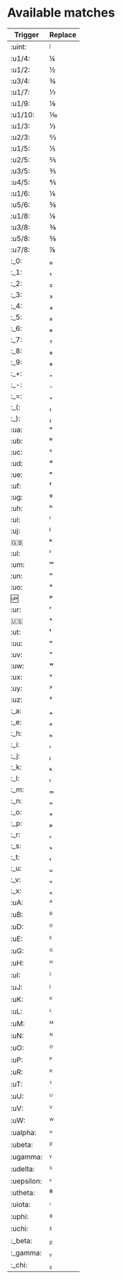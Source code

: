 # Available matches
| Trigger    | Replace   |
|------------|-----------|
| :uint:     | ᶴ         |
| :u1/4:     | ¼         |
| :u1/2:     | ½         |
| :u3/4:     | ¾         |
| :u1/7:     | ⅐         |
| :u1/9:     | ⅑         |
| :u1/10:    | ⅒         |
| :u1/3:     | ⅓         |
| :u2/3:     | ⅔         |
| :u1/5:     | ⅕         |
| :u2/5:     | ⅖         |
| :u3/5:     | ⅗         |
| :u4/5:     | ⅘         |
| :u1/6:     | ⅙         |
| :u5/6:     | ⅚         |
| :u1/8:     | ⅛         |
| :u3/8:     | ⅜         |
| :u5/8:     | ⅝         |
| :u7/8:     | ⅞         |
| :_0:       | ₀         |
| :_1:       | ₁         |
| :_2:       | ₂         |
| :_3:       | ₃         |
| :_4:       | ₄         |
| :_5:       | ₅         |
| :_6:       | ₆         |
| :_7:       | ₇         |
| :_8:       | ₈         |
| :_9:       | ₉         |
| :_+:       | ₊         |
| :_-:       | ₋         |
| :_=:       | ₌         |
| :_(:       | ₍         |
| :_):       | ₎         |
| :ua:       | ᵃ         |
| :ub:       | ᵇ         |
| :uc:       | ᶜ         |
| :ud:       | ᵈ         |
| :ue:       | ᵉ         |
| :uf:       | ᶠ         |
| :ug:       | ᵍ         |
| :uh:       | ʰ         |
| :ui:       | ⁱ         |
| :uj:       | ʲ         |
| :uk:       | ᵏ         |
| :ul:       | ˡ         |
| :um:       | ᵐ         |
| :un:       | ⁿ         |
| :uo:       | ᵒ         |
| :up:       | ᵖ         |
| :ur:       | ʳ         |
| :us:       | ˢ         |
| :ut:       | ᵗ         |
| :uu:       | ᵘ         |
| :uv:       | ᵛ         |
| :uw:       | ʷ         |
| :ux:       | ˣ         |
| :uy:       | ʸ         |
| :uz:       | ᶻ         |
| :_a:       | ₐ         |
| :_e:       | ₑ         |
| :_h:       | ₕ         |
| :_i:       | ᵢ         |
| :_j:       | ⱼ         |
| :_k:       | ₖ         |
| :_l:       | ₗ         |
| :_m:       | ₘ         |
| :_n:       | ₙ         |
| :_o:       | ₒ         |
| :_p:       | ₚ         |
| :_r:       | ᵣ         |
| :_s:       | ₛ         |
| :_t:       | ₜ         |
| :_u:       | ᵤ         |
| :_v:       | ᵥ         |
| :_x:       | ₓ         |
| :uA:       | ᴬ         |
| :uB:       | ᴮ         |
| :uD:       | ᴰ         |
| :uE:       | ᴱ         |
| :uG:       | ᴳ         |
| :uH:       | ᴴ         |
| :uI:       | ᴵ         |
| :uJ:       | ᴶ         |
| :uK:       | ᴷ         |
| :uL:       | ᴸ         |
| :uM:       | ᴹ         |
| :uN:       | ᴺ         |
| :uO:       | ᴼ         |
| :uP:       | ᴾ         |
| :uR:       | ᴿ         |
| :uT:       | ᵀ         |
| :uU:       | ᵁ         |
| :uV:       | ⱽ         |
| :uW:       | ᵂ         |
| :ualpha:   | ᵅ         |
| :ubeta:    | ᵝ         |
| :ugamma:   | ᵞ         |
| :udelta:   | ᵟ         |
| :uepsilon: | ᵋ         |
| :utheta:   | ᶿ         |
| :uiota:    | ᶥ         |
| :uphi:     | ᶲ         |
| :uchi:     | ᵡ         |
| :_beta:    | ᵦ         |
| :_gamma:   | ᵧ         |
| :_chi:     | ᵪ         |